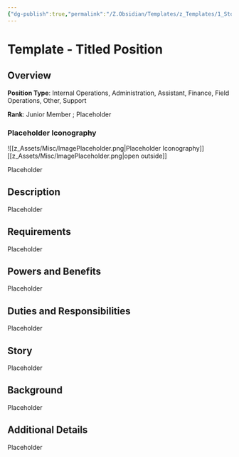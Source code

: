 ```yaml
---
{"dg-publish":true,"permalink":"/Z.Obsidian/Templates/z_Templates/1_Story World Templates/Other/Template - Titled Position/"}
---
```


# Template - Titled Position
## Overview
**Position Type**: Internal Operations, Administration, Assistant, Finance, Field Operations, Other, Support

**Rank**: Junior Member ; Placeholder

### Placeholder Iconography
![[z_Assets/Misc/ImagePlaceholder.png\|Placeholder Iconography]]
[[z_Assets/Misc/ImagePlaceholder.png\|open outside]]

Placeholder

## Description
Placeholder

## Requirements
Placeholder

## Powers and Benefits
Placeholder

## Duties and Responsibilities
Placeholder

## Story
Placeholder

## Background
Placeholder

## Additional Details
Placeholder

